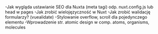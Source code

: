 -Jak wygląda ustawianie SEO dla Nuxta (meta tagi) odp. nuxt.config.js lub head w pages
-Jak zrobić wielojęzyczność w Nuxt
-Jak zrobić walidację formularzy? (vuealidate)
-Stylowanie overflow, scroll dla pojedynczego elementu
-Wprowadzenie str. atomic design w comp. atoms, organisms, molecules